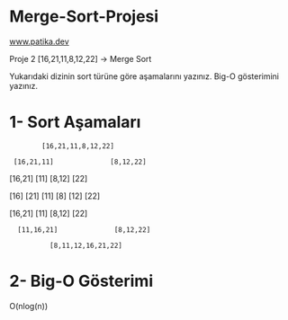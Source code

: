 # Merge-Sort-Projesi

www.patika.dev


Proje 2
[16,21,11,8,12,22] -> Merge Sort

Yukarıdaki dizinin sort türüne göre aşamalarını yazınız.
Big-O gösterimini yazınız.


# 1- Sort Aşamaları

            [16,21,11,8,12,22]
           
     [16,21,11]              [8,12,22]

[16,21]       [11]        [8,12]      [22]

[16]  [21]    [11]       [8]   [12]    [22]

[16,21]       [11]       [8,12]       [22]

      [11,16,21]              [8,12,22]
      
              [8,11,12,16,21,22]
             
         
 # 2- Big-O Gösterimi
 O(nlog(n))
                
